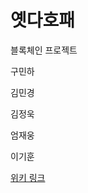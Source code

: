 # 옛다호패

블록체인 프로젝트

구민하

김민경

김정욱

엄재웅

이기훈

[위키 링크](https://github.com/EomJaeWoong/YetdaHopae/wiki/Home)
